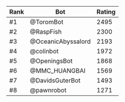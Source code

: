 Rank|Bot|Rating
---|---|---
#1|@ToromBot|2495
#2|@RaspFish|2300
#3|@OceanicAbyssalord|2193
#4|@colinbot|1972
#5|@OpeningsBot|1868
#6|@MMC_HUANGBAI|1569
#7|@DavidsGuterBot|1493
#8|@pawnrobot|1271
